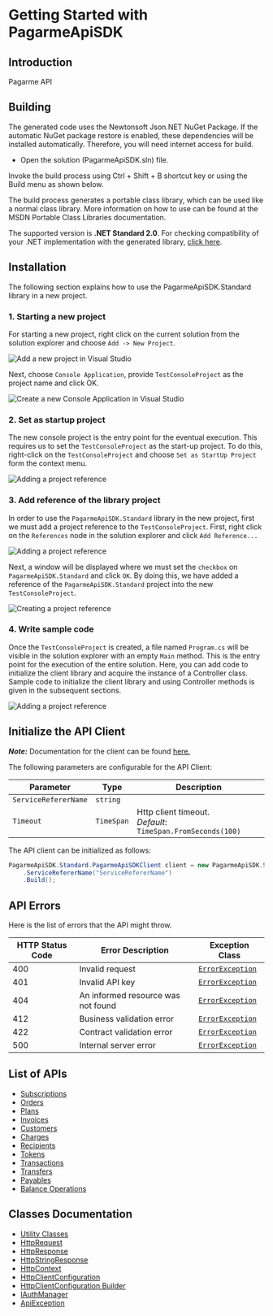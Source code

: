 
# Getting Started with PagarmeApiSDK

## Introduction

Pagarme API

## Building

The generated code uses the Newtonsoft Json.NET NuGet Package. If the automatic NuGet package restore is enabled, these dependencies will be installed automatically. Therefore, you will need internet access for build.

* Open the solution (PagarmeApiSDK.sln) file.

Invoke the build process using Ctrl + Shift + B shortcut key or using the Build menu as shown below.

The build process generates a portable class library, which can be used like a normal class library. More information on how to use can be found at the MSDN Portable Class Libraries documentation.

The supported version is **.NET Standard 2.0**. For checking compatibility of your .NET implementation with the generated library, [click here](https://dotnet.microsoft.com/en-us/platform/dotnet-standard#versions).

## Installation

The following section explains how to use the PagarmeApiSDK.Standard library in a new project.

### 1. Starting a new project

For starting a new project, right click on the current solution from the solution explorer and choose `Add -> New Project`.

![Add a new project in Visual Studio](https://apidocs.io/illustration/cs?workspaceFolder=PagarmeApiSDK-CSharp&workspaceName=PagarmeApiSDK&projectName=PagarmeApiSDK.Standard&rootNamespace=PagarmeApiSDK.Standard&step=addProject)

Next, choose `Console Application`, provide `TestConsoleProject` as the project name and click OK.

![Create a new Console Application in Visual Studio](https://apidocs.io/illustration/cs?workspaceFolder=PagarmeApiSDK-CSharp&workspaceName=PagarmeApiSDK&projectName=PagarmeApiSDK.Standard&rootNamespace=PagarmeApiSDK.Standard&step=createProject)

### 2. Set as startup project

The new console project is the entry point for the eventual execution. This requires us to set the `TestConsoleProject` as the start-up project. To do this, right-click on the `TestConsoleProject` and choose `Set as StartUp Project` form the context menu.

![Adding a project reference](https://apidocs.io/illustration/cs?workspaceFolder=PagarmeApiSDK-CSharp&workspaceName=PagarmeApiSDK&projectName=PagarmeApiSDK.Standard&rootNamespace=PagarmeApiSDK.Standard&step=setStartup)

### 3. Add reference of the library project

In order to use the `PagarmeApiSDK.Standard` library in the new project, first we must add a project reference to the `TestConsoleProject`. First, right click on the `References` node in the solution explorer and click `Add Reference...`

![Adding a project reference](https://apidocs.io/illustration/cs?workspaceFolder=PagarmeApiSDK-CSharp&workspaceName=PagarmeApiSDK&projectName=PagarmeApiSDK.Standard&rootNamespace=PagarmeApiSDK.Standard&step=addReference)

Next, a window will be displayed where we must set the `checkbox` on `PagarmeApiSDK.Standard` and click `OK`. By doing this, we have added a reference of the `PagarmeApiSDK.Standard` project into the new `TestConsoleProject`.

![Creating a project reference](https://apidocs.io/illustration/cs?workspaceFolder=PagarmeApiSDK-CSharp&workspaceName=PagarmeApiSDK&projectName=PagarmeApiSDK.Standard&rootNamespace=PagarmeApiSDK.Standard&step=createReference)

### 4. Write sample code

Once the `TestConsoleProject` is created, a file named `Program.cs` will be visible in the solution explorer with an empty `Main` method. This is the entry point for the execution of the entire solution. Here, you can add code to initialize the client library and acquire the instance of a Controller class. Sample code to initialize the client library and using Controller methods is given in the subsequent sections.

![Adding a project reference](https://apidocs.io/illustration/cs?workspaceFolder=PagarmeApiSDK-CSharp&workspaceName=PagarmeApiSDK&projectName=PagarmeApiSDK.Standard&rootNamespace=PagarmeApiSDK.Standard&step=addCode)

## Initialize the API Client

**_Note:_** Documentation for the client can be found [here.](https://www.github.com/pagarme/pagarme-net-standard-sdk/tree/6.8.5/doc/client.md)

The following parameters are configurable for the API Client:

| Parameter | Type | Description |
|  --- | --- | --- |
| `ServiceRefererName` | `string` |  |
| `Timeout` | `TimeSpan` | Http client timeout.<br>*Default*: `TimeSpan.FromSeconds(100)` |

The API client can be initialized as follows:

```csharp
PagarmeApiSDK.Standard.PagarmeApiSDKClient client = new PagarmeApiSDK.Standard.PagarmeApiSDKClient.Builder()
    .ServiceRefererName("ServiceRefererName")
    .Build();
```

## API Errors

Here is the list of errors that the API might throw.

| HTTP Status Code | Error Description | Exception Class |
|  --- | --- | --- |
| 400 | Invalid request | [`ErrorException`](https://www.github.com/pagarme/pagarme-net-standard-sdk/tree/6.8.5/doc/models/error-exception.md) |
| 401 | Invalid API key | [`ErrorException`](https://www.github.com/pagarme/pagarme-net-standard-sdk/tree/6.8.5/doc/models/error-exception.md) |
| 404 | An informed resource was not found | [`ErrorException`](https://www.github.com/pagarme/pagarme-net-standard-sdk/tree/6.8.5/doc/models/error-exception.md) |
| 412 | Business validation error | [`ErrorException`](https://www.github.com/pagarme/pagarme-net-standard-sdk/tree/6.8.5/doc/models/error-exception.md) |
| 422 | Contract validation error | [`ErrorException`](https://www.github.com/pagarme/pagarme-net-standard-sdk/tree/6.8.5/doc/models/error-exception.md) |
| 500 | Internal server error | [`ErrorException`](https://www.github.com/pagarme/pagarme-net-standard-sdk/tree/6.8.5/doc/models/error-exception.md) |

## List of APIs

* [Subscriptions](https://www.github.com/pagarme/pagarme-net-standard-sdk/tree/6.8.5/doc/controllers/subscriptions.md)
* [Orders](https://www.github.com/pagarme/pagarme-net-standard-sdk/tree/6.8.5/doc/controllers/orders.md)
* [Plans](https://www.github.com/pagarme/pagarme-net-standard-sdk/tree/6.8.5/doc/controllers/plans.md)
* [Invoices](https://www.github.com/pagarme/pagarme-net-standard-sdk/tree/6.8.5/doc/controllers/invoices.md)
* [Customers](https://www.github.com/pagarme/pagarme-net-standard-sdk/tree/6.8.5/doc/controllers/customers.md)
* [Charges](https://www.github.com/pagarme/pagarme-net-standard-sdk/tree/6.8.5/doc/controllers/charges.md)
* [Recipients](https://www.github.com/pagarme/pagarme-net-standard-sdk/tree/6.8.5/doc/controllers/recipients.md)
* [Tokens](https://www.github.com/pagarme/pagarme-net-standard-sdk/tree/6.8.5/doc/controllers/tokens.md)
* [Transactions](https://www.github.com/pagarme/pagarme-net-standard-sdk/tree/6.8.5/doc/controllers/transactions.md)
* [Transfers](https://www.github.com/pagarme/pagarme-net-standard-sdk/tree/6.8.5/doc/controllers/transfers.md)
* [Payables](https://www.github.com/pagarme/pagarme-net-standard-sdk/tree/6.8.5/doc/controllers/payables.md)
* [Balance Operations](https://www.github.com/pagarme/pagarme-net-standard-sdk/tree/6.8.5/doc/controllers/balance-operations.md)

## Classes Documentation

* [Utility Classes](https://www.github.com/pagarme/pagarme-net-standard-sdk/tree/6.8.5/doc/utility-classes.md)
* [HttpRequest](https://www.github.com/pagarme/pagarme-net-standard-sdk/tree/6.8.5/doc/http-request.md)
* [HttpResponse](https://www.github.com/pagarme/pagarme-net-standard-sdk/tree/6.8.5/doc/http-response.md)
* [HttpStringResponse](https://www.github.com/pagarme/pagarme-net-standard-sdk/tree/6.8.5/doc/http-string-response.md)
* [HttpContext](https://www.github.com/pagarme/pagarme-net-standard-sdk/tree/6.8.5/doc/http-context.md)
* [HttpClientConfiguration](https://www.github.com/pagarme/pagarme-net-standard-sdk/tree/6.8.5/doc/http-client-configuration.md)
* [HttpClientConfiguration Builder](https://www.github.com/pagarme/pagarme-net-standard-sdk/tree/6.8.5/doc/http-client-configuration-builder.md)
* [IAuthManager](https://www.github.com/pagarme/pagarme-net-standard-sdk/tree/6.8.5/doc/i-auth-manager.md)
* [ApiException](https://www.github.com/pagarme/pagarme-net-standard-sdk/tree/6.8.5/doc/api-exception.md)

